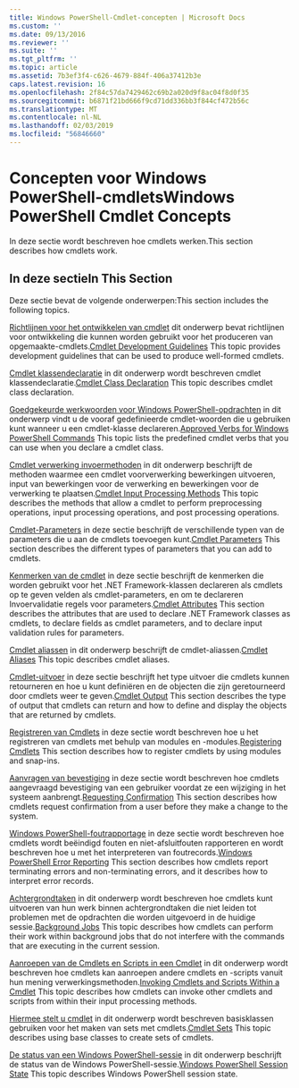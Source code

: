```yaml
---
title: Windows PowerShell-Cmdlet-concepten | Microsoft Docs
ms.custom: ''
ms.date: 09/13/2016
ms.reviewer: ''
ms.suite: ''
ms.tgt_pltfrm: ''
ms.topic: article
ms.assetid: 7b3ef3f4-c626-4679-884f-406a37412b3e
caps.latest.revision: 16
ms.openlocfilehash: 2f84c57da7429462c69b2a020d9f8ac04f8d0f35
ms.sourcegitcommit: b6871f21bd666f9cd71dd336bb3f844cf472b56c
ms.translationtype: MT
ms.contentlocale: nl-NL
ms.lasthandoff: 02/03/2019
ms.locfileid: "56846660"
---
```

# <a name="windows-powershell-cmdlet-concepts"></a><span data-ttu-id="50a0b-102">Concepten voor Windows PowerShell-cmdlets</span><span class="sxs-lookup"><span data-stu-id="50a0b-102">Windows PowerShell Cmdlet Concepts</span></span>

<span data-ttu-id="50a0b-103">In deze sectie wordt beschreven hoe cmdlets werken.</span><span class="sxs-lookup"><span data-stu-id="50a0b-103">This section describes how cmdlets work.</span></span>

## <a name="in-this-section"></a><span data-ttu-id="50a0b-104">In deze sectie</span><span class="sxs-lookup"><span data-stu-id="50a0b-104">In This Section</span></span>

<span data-ttu-id="50a0b-105">Deze sectie bevat de volgende onderwerpen:</span><span class="sxs-lookup"><span data-stu-id="50a0b-105">This section includes the following topics.</span></span>

<span data-ttu-id="50a0b-106">[Richtlijnen voor het ontwikkelen van cmdlet](./cmdlet-development-guidelines.md) dit onderwerp bevat richtlijnen voor ontwikkeling die kunnen worden gebruikt voor het produceren van opgemaakte-cmdlets.</span><span class="sxs-lookup"><span data-stu-id="50a0b-106">[Cmdlet Development Guidelines](./cmdlet-development-guidelines.md) This topic provides development guidelines that can be used to produce well-formed cmdlets.</span></span>

<span data-ttu-id="50a0b-107">[Cmdlet klassendeclaratie](./cmdlet-class-declaration.md) in dit onderwerp wordt beschreven cmdlet klassendeclaratie.</span><span class="sxs-lookup"><span data-stu-id="50a0b-107">[Cmdlet Class Declaration](./cmdlet-class-declaration.md) This topic describes cmdlet class declaration.</span></span>

<span data-ttu-id="50a0b-108">[Goedgekeurde werkwoorden voor Windows PowerShell-opdrachten](./approved-verbs-for-windows-powershell-commands.md) in dit onderwerp vindt u de vooraf gedefinieerde cmdlet-woorden die u gebruiken kunt wanneer u een cmdlet-klasse declareren.</span><span class="sxs-lookup"><span data-stu-id="50a0b-108">[Approved Verbs for Windows PowerShell Commands](./approved-verbs-for-windows-powershell-commands.md) This topic lists the predefined cmdlet verbs that you can use when you declare a cmdlet class.</span></span>

<span data-ttu-id="50a0b-109">[Cmdlet verwerking invoermethoden](./cmdlet-input-processing-methods.md) in dit onderwerp beschrijft de methoden waarmee een cmdlet voorverwerking bewerkingen uitvoeren, input van bewerkingen voor de verwerking en bewerkingen voor de verwerking te plaatsen.</span><span class="sxs-lookup"><span data-stu-id="50a0b-109">[Cmdlet Input Processing Methods](./cmdlet-input-processing-methods.md) This topic describes the methods that allow a cmdlet to perform preprocessing operations, input processing operations, and post processing operations.</span></span>

<span data-ttu-id="50a0b-110">[Cmdlet-Parameters](./cmdlet-parameters.md) in deze sectie beschrijft de verschillende typen van de parameters die u aan de cmdlets toevoegen kunt.</span><span class="sxs-lookup"><span data-stu-id="50a0b-110">[Cmdlet Parameters](./cmdlet-parameters.md) This section describes the different types of parameters that you can add to cmdlets.</span></span>

<span data-ttu-id="50a0b-111">[Kenmerken van de cmdlet](./cmdlet-attributes.md) in deze sectie beschrijft de kenmerken die worden gebruikt voor het .NET Framework-klassen declareren als cmdlets op te geven velden als cmdlet-parameters, en om te declareren Invoervalidatie regels voor parameters.</span><span class="sxs-lookup"><span data-stu-id="50a0b-111">[Cmdlet Attributes](./cmdlet-attributes.md) This section describes the attributes that are used to declare .NET Framework classes as cmdlets, to declare fields as cmdlet parameters, and to declare input validation rules for parameters.</span></span>

<span data-ttu-id="50a0b-112">[Cmdlet aliassen](./cmdlet-aliases.md) in dit onderwerp beschrijft de cmdlet-aliassen.</span><span class="sxs-lookup"><span data-stu-id="50a0b-112">[Cmdlet Aliases](./cmdlet-aliases.md) This topic describes cmdlet aliases.</span></span>

<span data-ttu-id="50a0b-113">[Cmdlet-uitvoer](./cmdlet-output.md) in deze sectie beschrijft het type uitvoer die cmdlets kunnen retourneren en hoe u kunt definiëren en de objecten die zijn geretourneerd door cmdlets weer te geven.</span><span class="sxs-lookup"><span data-stu-id="50a0b-113">[Cmdlet Output](./cmdlet-output.md) This section describes the type of output that cmdlets can return and how to define and display the objects that are returned by cmdlets.</span></span>

<span data-ttu-id="50a0b-114">[Registreren van Cmdlets](./modules-and-snap-ins.md) in deze sectie wordt beschreven hoe u het registreren van cmdlets met behulp van modules en -modules.</span><span class="sxs-lookup"><span data-stu-id="50a0b-114">[Registering Cmdlets](./modules-and-snap-ins.md) This section describes how to register cmdlets by using modules and snap-ins.</span></span>

<span data-ttu-id="50a0b-115">[Aanvragen van bevestiging](./requesting-confirmation-from-cmdlets.md) in deze sectie wordt beschreven hoe cmdlets aangevraagd bevestiging van een gebruiker voordat ze een wijziging in het systeem aanbrengt.</span><span class="sxs-lookup"><span data-stu-id="50a0b-115">[Requesting Confirmation](./requesting-confirmation-from-cmdlets.md) This section describes how cmdlets request confirmation from a user before they make a change to the system.</span></span>

<span data-ttu-id="50a0b-116">[Windows PowerShell-foutrapportage](./error-reporting-concepts.md) in deze sectie wordt beschreven hoe cmdlets wordt beëindigd fouten en niet-afsluitfouten rapporteren en wordt beschreven hoe u met het interpreteren van foutrecords.</span><span class="sxs-lookup"><span data-stu-id="50a0b-116">[Windows PowerShell Error Reporting](./error-reporting-concepts.md) This section describes how cmdlets report terminating errors and non-terminating errors, and it describes how to interpret error records.</span></span>

<span data-ttu-id="50a0b-117">[Achtergrondtaken](./background-jobs.md) in dit onderwerp wordt beschreven hoe cmdlets kunt uitvoeren van hun werk binnen achtergrondtaken die niet leiden tot problemen met de opdrachten die worden uitgevoerd in de huidige sessie.</span><span class="sxs-lookup"><span data-stu-id="50a0b-117">[Background Jobs](./background-jobs.md) This topic describes how cmdlets can perform their work within background jobs that do not interfere with the commands that are executing in the current session.</span></span>

<span data-ttu-id="50a0b-118">[Aanroepen van de Cmdlets en Scripts in een Cmdlet](./invoking-cmdlets-and-scripts-within-a-cmdlet.md) in dit onderwerp wordt beschreven hoe cmdlets kan aanroepen andere cmdlets en -scripts vanuit hun mening verwerkingsmethoden.</span><span class="sxs-lookup"><span data-stu-id="50a0b-118">[Invoking Cmdlets and Scripts Within a Cmdlet](./invoking-cmdlets-and-scripts-within-a-cmdlet.md) This topic describes how cmdlets can invoke other cmdlets and scripts from within their input processing methods.</span></span>

<span data-ttu-id="50a0b-119">[Hiermee stelt u cmdlet](./cmdlet-sets.md) in dit onderwerp wordt beschreven basisklassen gebruiken voor het maken van sets met cmdlets.</span><span class="sxs-lookup"><span data-stu-id="50a0b-119">[Cmdlet Sets](./cmdlet-sets.md) This topic describes using base classes to create sets of cmdlets.</span></span>

<span data-ttu-id="50a0b-120">[De status van een Windows PowerShell-sessie](./windows-powershell-session-state.md) in dit onderwerp beschrijft de status van de Windows PowerShell-sessie.</span><span class="sxs-lookup"><span data-stu-id="50a0b-120">[Windows PowerShell Session State](./windows-powershell-session-state.md) This topic describes Windows PowerShell session state.</span></span>
